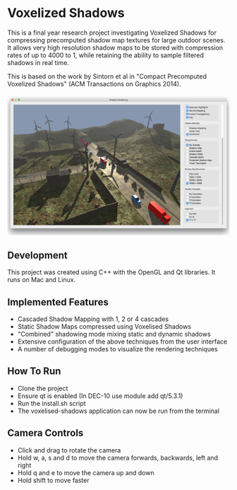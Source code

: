 # Voxelized Shadows
This is a final year research project investigating Voxelized Shadows for compressing precomputed shadow map textures for large outdoor scenes. It allows very high resolution shadow maps to be stored with compression rates of up to 4000 to 1, while retaining the ability to sample filtered shadows in real time.

This is based on the work by Sintorn et al in "Compact Precomputed Voxelized Shadows" (ACM Transactions on Graphics 2014).

![screenshot of the application](Readme/screenshot-top.jpg?raw=true)

## Development

This project was created using C++ with the OpenGL and Qt libraries. It runs on Mac and Linux.

## Implemented Features

- Cascaded Shadow Mapping with 1, 2 or 4 cascades
- Static Shadow Maps compressed using Voxelised Shadows
- "Combined" shadowing mode mixing static and dynamic shadows
- Extensive configuration of the above techniques from the user interface
- A number of debugging modes to visualize the rendering techniques 

## How To Run

- Clone the project
- Ensure qt is enabled (In DEC-10 use module add qt/5.3.1)
- Run the install.sh script
- The voxelised-shadows application can now be run from the terminal

## Camera Controls

- Click and drag to rotate the camera
- Hold w, a, s and d to move the camera forwards, backwards, left and right
- Hold q and e to move the camera up and down
- Hold shift to move faster
